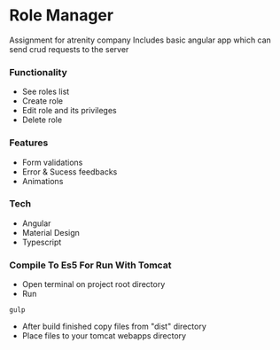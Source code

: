 # Role Manager
Assignment for atrenity company
Includes basic angular app which can send crud requests to the server

### Functionality
  - See roles list
  - Create role  
  - Edit role and its privileges
  - Delete role

### Features
  - Form validations
  - Error & Sucess feedbacks
  - Animations

### Tech
  - Angular
  - Material Design
  - Typescript


### Compile To Es5 For Run With Tomcat
  - Open terminal on project root directory
  - Run 
```
gulp
``` 
  - After build finished copy files from "dist" directory
  - Place files to your tomcat webapps directory
